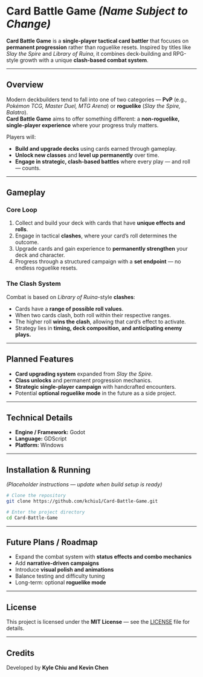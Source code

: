 # Card Battle Game *(Name Subject to Change)*

**Card Battle Game** is a **single-player tactical card battler** that focuses on **permanent progression** rather than roguelike resets. Inspired by titles like *Slay the Spire* and *Library of Ruina*, it combines deck-building and RPG-style growth with a unique **clash-based combat system**.

---

## Overview

Modern deckbuilders tend to fall into one of two categories — **PvP** (e.g., *Pokémon TCG, Master Duel, MTG Arena*) or **roguelike** (*Slay the Spire, Balatro*).  
**Card Battle Game** aims to offer something different: a **non-roguelike, single-player experience** where your progress truly matters.

Players will:
- **Build and upgrade decks** using cards earned through gameplay.  
- **Unlock new classes** and **level up permanently** over time.  
- **Engage in strategic, clash-based battles** where every play — and roll — counts.

---

## Gameplay

### Core Loop
1. Collect and build your deck with cards that have **unique effects and rolls**.  
2. Engage in tactical **clashes**, where your card’s roll determines the outcome.  
3. Upgrade cards and gain experience to **permanently strengthen** your deck and character.  
4. Progress through a structured campaign with a **set endpoint** — no endless roguelike resets.

### The Clash System
Combat is based on *Library of Ruina*-style **clashes**:
- Cards have a **range of possible roll values**.  
- When two cards clash, both roll within their respective ranges.  
- The higher roll **wins the clash**, allowing that card’s effect to activate.  
- Strategy lies in **timing, deck composition, and anticipating enemy plays.**

---

## Planned Features
- **Card upgrading system** expanded from *Slay the Spire*.  
- **Class unlocks** and permanent progression mechanics.  
- **Strategic single-player campaign** with handcrafted encounters.  
- Potential **optional roguelike mode** in the future as a side project.

---

## Technical Details
- **Engine / Framework:** Godot
- **Language:** GDScript 
- **Platform:** Windows

---

## Installation & Running
*(Placeholder instructions — update when build setup is ready)*

```bash
# Clone the repository
git clone https://github.com/kchiu1/Card-Battle-Game.git

# Enter the project directory
cd Card-Battle-Game
```

---

## Future Plans / Roadmap
- Expand the combat system with **status effects and combo mechanics**  
- Add **narrative-driven campaigns**  
- Introduce **visual polish and animations**  
- Balance testing and difficulty tuning  
- Long-term: optional **roguelike mode**

---

## License

This project is licensed under the **MIT License** — see the [LICENSE](./LICENSE) file for details.

---

## Credits

Developed by **Kyle Chiu and Kevin Chen**
